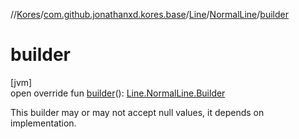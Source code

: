 //[Kores](../../../../index.md)/[com.github.jonathanxd.kores.base](../../index.md)/[Line](../index.md)/[NormalLine](index.md)/[builder](builder.md)

# builder

[jvm]\
open override fun [builder](builder.md)(): [Line.NormalLine.Builder](-builder/index.md)

This builder may or may not accept null values, it depends on implementation.
